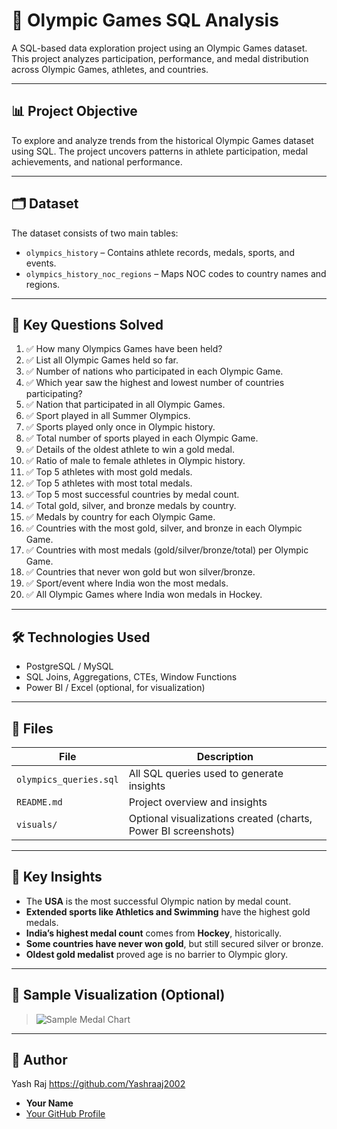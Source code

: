 # 🏅 Olympic Games SQL Analysis

A SQL-based data exploration project using an Olympic Games dataset. This project analyzes participation, performance, and medal distribution across Olympic Games, athletes, and countries.

---

## 📊 Project Objective

To explore and analyze trends from the historical Olympic Games dataset using SQL. The project uncovers patterns in athlete participation, medal achievements, and national performance.

---

## 🗂️ Dataset

The dataset consists of two main tables:

- `olympics_history` – Contains athlete records, medals, sports, and events.
- `olympics_history_noc_regions` – Maps NOC codes to country names and regions.

---

## 📌 Key Questions Solved

1.  ✅ How many Olympics Games have been held?
2.  ✅ List all Olympic Games held so far.
3.  ✅ Number of nations who participated in each Olympic Game.
4.  ✅ Which year saw the highest and lowest number of countries participating?
5.  ✅ Nation that participated in all Olympic Games.
6.  ✅ Sport played in all Summer Olympics.
7.  ✅ Sports played only once in Olympic history.
8.  ✅ Total number of sports played in each Olympic Game.
9.  ✅ Details of the oldest athlete to win a gold medal.
10. ✅ Ratio of male to female athletes in Olympic history.
11. ✅ Top 5 athletes with most gold medals.
12. ✅ Top 5 athletes with most total medals.
13. ✅ Top 5 most successful countries by medal count.
14. ✅ Total gold, silver, and bronze medals by country.
15. ✅ Medals by country for each Olympic Game.
16. ✅ Countries with the most gold, silver, and bronze in each Olympic Game.
17. ✅ Countries with most medals (gold/silver/bronze/total) per Olympic Game.
18. ✅ Countries that never won gold but won silver/bronze.
19. ✅ Sport/event where India won the most medals.
20. ✅ All Olympic Games where India won medals in Hockey.

---

## 🛠️ Technologies Used

- PostgreSQL / MySQL
- SQL Joins, Aggregations, CTEs, Window Functions
- Power BI / Excel (optional, for visualization)

---

## 📂 Files

| File | Description |
|------|-------------|
| `olympics_queries.sql` | All SQL queries used to generate insights |
| `README.md` | Project overview and insights |
| `visuals/` | Optional visualizations created (charts, Power BI screenshots) |

---

## 🧠 Key Insights

- The **USA** is the most successful Olympic nation by medal count.
- **Extended sports like Athletics and Swimming** have the highest gold medals.
- **India’s highest medal count** comes from **Hockey**, historically.
- **Some countries have never won gold**, but still secured silver or bronze.
- **Oldest gold medalist** proved age is no barrier to Olympic glory.

---

## 📸 Sample Visualization (Optional)

> ![Sample Medal Chart](visuals/medals_by_country.png)

---

## 📌 Author
Yash Raj
https://github.com/Yashraaj2002

- **Your Name**
- [Your GitHub Profile](https://github.com/yourusername)

